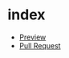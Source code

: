 # index
- [Preview](https://VeronikaLushchik.github.io/index/)
- [Pull Request](https://github.com/VeronikaLushchik/index/pull/1/files)